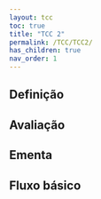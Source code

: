 ```yaml
---
layout: tcc
toc: true 
title: "TCC 2"
permalink: /TCC/TCC2/
has_children: true
nav_order: 1
---
```


## Definição


## Avaliação


## Ementa


## Fluxo básico

